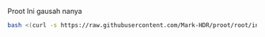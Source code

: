Proot Ini gausah nanya

```bash
bash <(curl -s https://raw.githubusercontent.com/Mark-HDR/proot/root/installer.sh)
```
